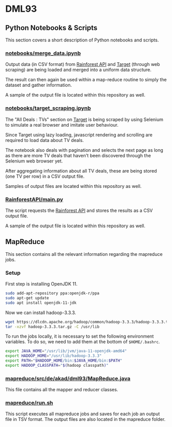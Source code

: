 # DML93

## Python Notebooks & Scripts
This section covers a short description of Python notebooks and scripts.
### [notebooks/merge_data.ipynb](./notebooks/merge_data.ipynb)
Output data (in CSV format) from [Rainforest API](https://www.rainforestapi.com/) and [Target](https://www.target.com/) (through web scraping) are being loaded and merged into a uniform data structure.

The result can then again be used within a map-reduce routine to simply the dataset and gather information.

A sample of the output file is located within this repository as well.

### [notebooks/target_scraping.ipynb](./notebooks/target_scraping.ipynb)
The "All Deals : TVs" section on [Target](https://www.target.com/) is being scraped by using Selenium to simulate a real browser and imitate user behaviour.

Since Target using lazy loading, javascript rendering and scrolling are required to load data about TV deals.

The notebook also deals with pagination and selects the next page as long as there are more TV deals that haven't been discovered through the Selenium web browser yet.

After aggregating information about all TV deals, these are being stored (one TV per row) in a CSV output file.

Samples of output files are located within this repository as well.

### [RainforestAPI/main.py](./RainforestAPI/main.py)
The script requests the [Rainforest API](https://www.rainforestapi.com/) and stores the results as a CSV output file.

A sample of the output file is located within this repository as well.


## MapReduce
This section contains all the relevant information regarding the mapreduce jobs.

### Setup

First step is installing OpenJDK 11.

```bash
sudo add-apt-repository ppa:openjdk-r/ppa
sudo apt-get update
sudo apt install openjdk-11-jdk
```

Now we can install hadoop-3.3.3.

```bash
wget https://dlcdn.apache.org/hadoop/common/hadoop-3.3.3/hadoop-3.3.3.tar.gz
tar -xzvf hadoop-3.3.3.tar.gz -C /usr/lib
```

To run the jobs locally, it is necessary to set the following environment variables.
To do so, we need to add them at the bottom of `$HOME/.bashrc`.

```bash
export JAVA_HOME="/usr/lib/jvm/java-11-openjdk-amd64"
export HADOOP_HOME="/usr/lib/hadoop-3.3.3"
export PATH="$HADOOP_HOME/bin:$JAVA_HOME/bin:$PATH"
export HADOOP_CLASSPATH="$(hadoop classpath)"
```

### [mapreduce/src/de/akad/dml93/MapReduce.java](./mapreduce/src/de/akad/dml93/MapReduce.java)
This file contains all the mapper and reducer classes.

### [mapreduce/run.sh](./mapreduce/run.sh)
This script executes all mapreduce jobs and saves for each job an output file in TSV format.
The output files are also located in the mapreduce folder.
